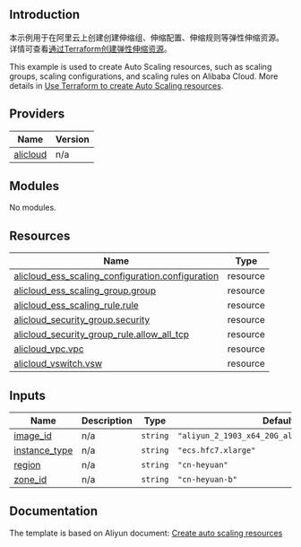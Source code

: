 ## Introduction

<!-- DOCS_DESCRIPTION_CN -->
本示例用于在阿里云上创建创建伸缩组、伸缩配置、伸缩规则等弹性伸缩资源。
详情可查看[通过Terraform创建弹性伸缩资源](https://help.aliyun.com/document_detail/452290.html)。
<!-- DOCS_DESCRIPTION_CN -->

<!-- DOCS_DESCRIPTION_EN -->
This example is used to create Auto Scaling resources, such as scaling groups, scaling configurations, and scaling rules on Alibaba Cloud.
More details in [Use Terraform to create Auto Scaling resources](https://help.aliyun.com/document_detail/452290.html).
<!-- DOCS_DESCRIPTION_EN -->

<!-- BEGIN_TF_DOCS -->
## Providers

| Name | Version |
|------|---------|
| <a name="provider_alicloud"></a> [alicloud](#provider\_alicloud) | n/a |

## Modules

No modules.

## Resources

| Name | Type |
|------|------|
| [alicloud_ess_scaling_configuration.configuration](https://registry.terraform.io/providers/aliyun/alicloud/latest/docs/resources/ess_scaling_configuration) | resource |
| [alicloud_ess_scaling_group.group](https://registry.terraform.io/providers/aliyun/alicloud/latest/docs/resources/ess_scaling_group) | resource |
| [alicloud_ess_scaling_rule.rule](https://registry.terraform.io/providers/aliyun/alicloud/latest/docs/resources/ess_scaling_rule) | resource |
| [alicloud_security_group.security](https://registry.terraform.io/providers/aliyun/alicloud/latest/docs/resources/security_group) | resource |
| [alicloud_security_group_rule.allow_all_tcp](https://registry.terraform.io/providers/aliyun/alicloud/latest/docs/resources/security_group_rule) | resource |
| [alicloud_vpc.vpc](https://registry.terraform.io/providers/aliyun/alicloud/latest/docs/resources/vpc) | resource |
| [alicloud_vswitch.vsw](https://registry.terraform.io/providers/aliyun/alicloud/latest/docs/resources/vswitch) | resource |

## Inputs

| Name | Description | Type | Default | Required |
|------|-------------|------|---------|:--------:|
| <a name="input_image_id"></a> [image\_id](#input\_image\_id) | n/a | `string` | `"aliyun_2_1903_x64_20G_alibase_20210120.vhd"` | no |
| <a name="input_instance_type"></a> [instance\_type](#input\_instance\_type) | n/a | `string` | `"ecs.hfc7.xlarge"` | no |
| <a name="input_region"></a> [region](#input\_region) | n/a | `string` | `"cn-heyuan"` | no |
| <a name="input_zone_id"></a> [zone\_id](#input\_zone\_id) | n/a | `string` | `"cn-heyuan-b"` | no |
<!-- END_TF_DOCS -->
## Documentation
<!-- docs-link --> 

The template is based on Aliyun document: [Create auto scaling resources](https://help.aliyun.com/document_detail/452290.html) 

<!-- docs-link --> 